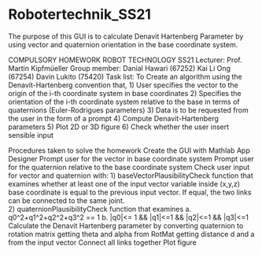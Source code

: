 # Robotertechnik_SS21
The purpose of this GUI is to calculate Denavit Hartenberg Parameter by using vector and quaternion orientation in the base coordinate system.

COMPULSORY HOMEWORK ROBOT TECHNOLOGY SS21
    Lecturer: Prof. Martin Kipfmüeller
    Group member:
                   Danial Hawari (67252)
                   Kai Li Ong    (67254)
                   Davin Lukito  (75420)
    Task list:
    To Create an algorithm using the Denavit-Hartenberg convention that,
    1) User specifies the vector to the origin of the i-th coordinate system in base coordinates
    2) Specifies the orientation of the i-th coordinate system relative to the base in terms of quaternions (Euler-Rodrigues parameters)
    3) Data is to be requested from the user in the form of a prompt
    4) Compute Denavit-Hartenberg parameters
    5) Plot 2D or 3D figure
    6) Check whether the user insert sensible input

Procedures taken to solve the homework
    Create the GUI with Mathlab App Designer
    Prompt user for the vector in base coordinate system
    Prompt user for the quaternion relative to the base coordinate system
    Check user input for vector and quaternion with:
        1) baseVectorPlausibilityCheck function that examines whether at least one of the input vector variable inside (x,y,z) base coordinate is equal to the previous input vector. If equal, the two links can be connected to the same joint.      
        2) quaternionPlausibilityCheck function that examines
            a. q0^2+q1^2+q2^2+q3^2 == 1
            b. |q0|<= 1 && |q1|<=1 && |q2|<=1 && |q3|<=1
    Calculate the Denavit Hartenberg parameter by converting quaternion to rotation matrix getting theta and alpha from RotMat getting distance d and a from the input vector
    Connect all links together
    Plot figure
